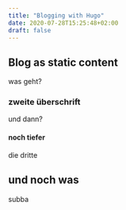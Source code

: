 ```yaml
---
title: "Blogging with Hugo"
date: 2020-07-28T15:25:48+02:00
draft: false
---
```

## Blog as static content

was geht?

### zweite überschrift

und dann?

#### noch tiefer

die dritte

## und noch was

subba